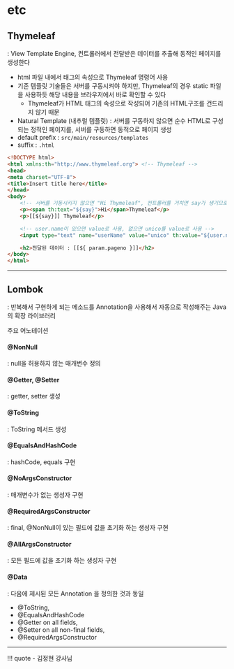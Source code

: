 # etc

## Thymeleaf
: View Template Engine, 컨트롤러에서 전달받은 데이터를 추출해 동적인 페이지를 생성한다

- html 파일 내에서 태그의 속성으로 Thymeleaf 명령어 사용
- 기존 템플릿 기술들은 서버를 구동시켜야 하지만, Thymeleaf의 경우 static 파일을 사용하듯 해당 내용을 브라우저에서 바로 확인할 수 있다
    - Thymeleaf가 HTML 태그의 속성으로 작성되어 기존의 HTML구조를 건드리지 않기 때문
- Natural Template (내추럴 템플릿) : 서버를 구동하지 않으면 순수 HTML로 구성되는 정적인 페이지를, 서버를 구동하면 동적으로 페이지 생성
- default prefix : `src/main/resources/templates`
- suffix : `.html`


``` html
<!DOCTYPE html>
<html xmlns:th="http://www.thymeleaf.org"> <!-- Thymeleaf -->
<head>
<meta charset="UTF-8">
<title>Insert title here</title>
</head>
<body>
    <!-- 서버를 기동시키지 않으면 "Hi Thymeleaf", 컨트롤러를 거치면 say가 생기므로 "안녕? 타임리프" 출력 -->
    <p><span th:text="${say}">Hi</span>Thymeleaf</p> 
    <p>[[${say}]] Thymeleaf</p>

    <!-- user.name이 있으면 value로 사용, 없으면 unico를 value로 사용 -->
    <input type="text" name="userName" value="unico" th:value="${user.name}">

    <h2>전달된 데이터 : [[${ param.pageno }]]</h2>
</body>
</html>
```

---
## Lombok
: 반복해서 구현하게 되는 메소드를 Annotation을 사용해서 자동으로 작성해주는 Java의 확장 라이브러리

주요 어노테이션

#### @NonNull 
: null을 허용하지 않는 매개변수 정의

#### @Getter, @Setter
: getter, setter 생성

#### @ToString
: ToString 메서드 생성

#### @EqualsAndHashCode
: hashCode, equals 구현

#### @NoArgsConstructor
: 매개변수가 없는 생성자 구현

#### @RequiredArgsConstructor
: final, @NonNull이 있는 필드에 값을 초기화 하는 생성자 구현

#### @AllArgsConstructor
: 모든 필드에 값을 초기화 하는 생성자 구현

#### @Data
: 다음에 제시된 모든 Annotation 을 정의한 것과 동일

- @ToString, 
- @EqualsAndHashCode
-  @Getter on all fields,
-  @Setter on all non-final fields,
-  @RequiredArgsConstructor

---
!!! quote
    - 김정현 강사님